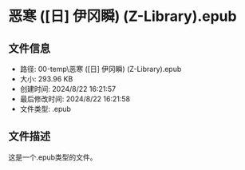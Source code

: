 ﻿# 恶寒 ([日] 伊冈瞬) (Z-Library).epub

## 文件信息
- 路径: 00-temp\恶寒 ([日] 伊冈瞬) (Z-Library).epub
- 大小: 293.96 KB
- 创建时间: 2024/8/22 16:21:57
- 最后修改时间: 2024/8/22 16:21:58
- 文件类型: .epub

## 文件描述
这是一个.epub类型的文件。

